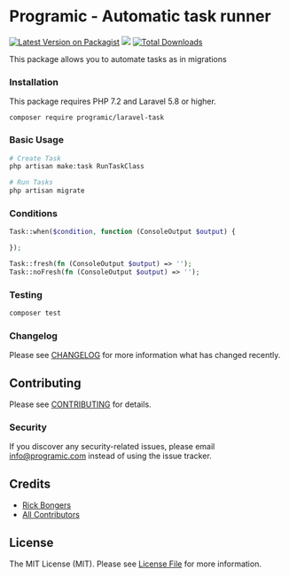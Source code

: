 # Programic - Automatic task runner

[![Latest Version on Packagist](https://img.shields.io/packagist/v/programic/laravel-task.svg?style=flat-square)](https://packagist.org/packages/programic/laravel-task)
![](https://github.com/programic/laravel-task/workflows/Run%20Tests/badge.svg?branch=master)
[![Total Downloads](https://img.shields.io/packagist/dt/programic/laravel-task.svg?style=flat-square)](https://packagist.org/packages/programic/laravel-task)

This package allows you to automate tasks as in migrations

### Installation
This package requires PHP 7.2 and Laravel 5.8 or higher.

```
composer require programic/laravel-task
```

### Basic Usage
```bash
# Create Task
php artisan make:task RunTaskClass

# Run Tasks
php artisan migrate
```

### Conditions
```php
Task::when($condition, function (ConsoleOutput $output) {

});

Task::fresh(fn (ConsoleOutput $output) => '');
Task::noFresh(fn (ConsoleOutput $output) => '');
```


### Testing
```bash
composer test
```

### Changelog

Please see [CHANGELOG](CHANGELOG.md) for more information what has changed recently.

## Contributing

Please see [CONTRIBUTING](CONTRIBUTING.md) for details.

### Security

If you discover any security-related issues, please email [info@programic.com](mailto:info@programic.com) instead of using the issue tracker.

## Credits

- [Rick Bongers](https://github.com/rbongers)
- [All Contributors](../../contributors)

## License

The MIT License (MIT). Please see [License File](LICENSE.md) for more information.
